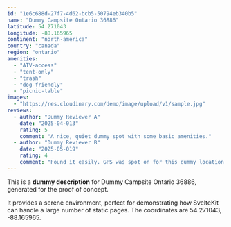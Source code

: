 ```yaml
---
id: "1e6c688d-27f7-4d62-bcb5-50794eb340b5"
name: "Dummy Campsite Ontario 36886"
latitude: 54.271043
longitude: -88.165965
continent: "north-america"
country: "canada"
region: "ontario"
amenities:
  - "ATV-access"
  - "tent-only"
  - "trash"
  - "dog-friendly"
  - "picnic-table"
images:
  - "https://res.cloudinary.com/demo/image/upload/v1/sample.jpg"
reviews:
  - author: "Dummy Reviewer A"
    date: "2025-04-013"
    rating: 5
    comment: "A nice, quiet dummy spot with some basic amenities."
  - author: "Dummy Reviewer B"
    date: "2025-05-019"
    rating: 4
    comment: "Found it easily. GPS was spot on for this dummy location."
---
```


This is a **dummy description** for Dummy Campsite Ontario 36886, generated for the proof of concept.

It provides a serene environment, perfect for demonstrating how SvelteKit can handle a large number of static pages. The coordinates are 54.271043, -88.165965.
